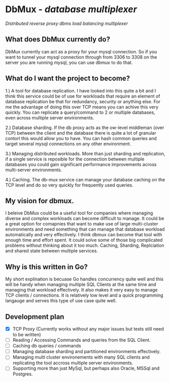 # DbMux - *database multiplexer*
_Distributed reverse proxy dbms load balancing multiplexer_

## What does DbMux currently do?
DbMux currently can act as a proxy for your mysql connection. So if you want to tunnel your mysql connection through from 3306 to 3308 on the server you are running mysql, you can use dbmux to do that.

## What do I want the project to become?
1.) A tool for database replication. I have looked into this quite a bit and I think this service could be of use for workloads that require an element of database replication be that for redundancy, security or anything else. For me the advantage of doing this over TCP means you can achive this very quickly. You can replicate a query/command to 2 or multiple databases, even across multiple server environments.

2.) Database sharding. If the db proxy acts as the ow-level middleman (over TCP) between the client and the database there is quite a lot of granular contorl this would allow you to have. You can hash common queries and target several mysql connections on any other environment.

3.) Managing distributed workloads. More than just sharding and replication, if a single service is reposible for the connection between multiple databases you could gain significant performance improvements across multi-server environments.

4.) Caching. The db-mux service can manage your database caching on the TCP level and do so very quickly for frequently used queries.

## My vision for dbmux.
I beleive DbMux could be a useful tool for companies where managing diverse and complex workloads can become difficult to manage. It could be a great option for comapnies that want to make use of large multi-cluster environments and need something that can manage that database workload automatically and very effectively. I think dbmux can become that tool with enough time and effort spent. It could solve some of those big complicated problems without thinking about it too much. Caching, Sharding, Replciation and shared state between multiple services.

## Why is this written in Go?
My short explination is becuase Go handles concurrency quite well and this will be handy when managing multiple SQL Clients at the same time and managing that workload effectively. It also makes it very easy to manage TCP clients / connections. It is relatively low level and a quick programming langauge and serves this type of use case quite well. 

## Development plan
- [X] TCP Proxy (Currently works without any major issues but tests still need to be written)
- [ ] Reading / Accessing Commands and queries from the SQL Client.
- [ ] Caching db queries / commands
- [ ] Managing database sharding and partitioned environments effectively.
- [ ] Managing multi cluster environements with many SQL clients and replicating the tool accross multiple server environments.
- [ ] Supporting more than just MySql, but perhaps also Oracle, MSSql and Postgres.
